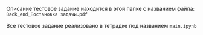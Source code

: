 Описание тестовое задание находится в этой папке с названием файла: `Back_end_Постановка задачи.pdf`

Все тестовое задание реализовано в тетрадке под названием `main.ipynb`